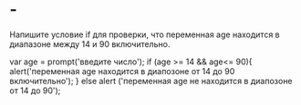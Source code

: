 # -

Напишите условие if для проверки, что переменная age находится в диапазоне между 14 и 90 включительно.

var age = prompt('введите число');
if (age >= 14 && age<= 90){
	alert('переменная age находится в диапозоне от 14 до 90 включительно');
}
else alert ('переменная age не находится в диапозоне от 14 до 90');
